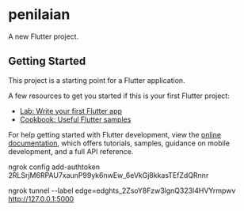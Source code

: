 # penilaian

A new Flutter project.

## Getting Started

This project is a starting point for a Flutter application.

A few resources to get you started if this is your first Flutter project:

- [Lab: Write your first Flutter app](https://docs.flutter.dev/get-started/codelab)
- [Cookbook: Useful Flutter samples](https://docs.flutter.dev/cookbook)

For help getting started with Flutter development, view the
[online documentation](https://docs.flutter.dev/), which offers tutorials,
samples, guidance on mobile development, and a full API reference.


ngrok config add-authtoken 2RLSrjM6RPAU7xaunP99yk6nwEw_6eVkGj8kkasTEfZdQRnnr

ngrok tunnel --label edge=edghts_2ZsoY8Fzw3lgnQ323l4HVYrmpwv http://127.0.0.1:5000